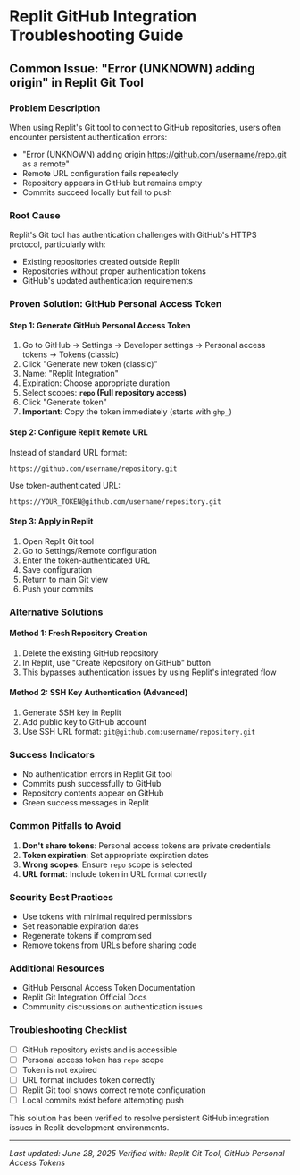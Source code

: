 # Replit GitHub Integration Troubleshooting Guide

## Common Issue: "Error (UNKNOWN) adding origin" in Replit Git Tool

### Problem Description
When using Replit's Git tool to connect to GitHub repositories, users often encounter persistent authentication errors:
- "Error (UNKNOWN) adding origin https://github.com/username/repo.git as a remote"
- Remote URL configuration fails repeatedly
- Repository appears in GitHub but remains empty
- Commits succeed locally but fail to push

### Root Cause
Replit's Git tool has authentication challenges with GitHub's HTTPS protocol, particularly with:
- Existing repositories created outside Replit
- Repositories without proper authentication tokens
- GitHub's updated authentication requirements

### Proven Solution: GitHub Personal Access Token

#### Step 1: Generate GitHub Personal Access Token
1. Go to GitHub → Settings → Developer settings → Personal access tokens → Tokens (classic)
2. Click "Generate new token (classic)"
3. Name: "Replit Integration"
4. Expiration: Choose appropriate duration
5. Select scopes: **`repo` (Full repository access)**
6. Click "Generate token"
7. **Important**: Copy the token immediately (starts with `ghp_`)

#### Step 2: Configure Replit Remote URL
Instead of standard URL format:
```
https://github.com/username/repository.git
```

Use token-authenticated URL:
```
https://YOUR_TOKEN@github.com/username/repository.git
```

#### Step 3: Apply in Replit
1. Open Replit Git tool
2. Go to Settings/Remote configuration
3. Enter the token-authenticated URL
4. Save configuration
5. Return to main Git view
6. Push your commits

### Alternative Solutions

#### Method 1: Fresh Repository Creation
1. Delete the existing GitHub repository
2. In Replit, use "Create Repository on GitHub" button
3. This bypasses authentication issues by using Replit's integrated flow

#### Method 2: SSH Key Authentication (Advanced)
1. Generate SSH key in Replit
2. Add public key to GitHub account
3. Use SSH URL format: `git@github.com:username/repository.git`

### Success Indicators
- No authentication errors in Replit Git tool
- Commits push successfully to GitHub
- Repository contents appear on GitHub
- Green success messages in Replit

### Common Pitfalls to Avoid
1. **Don't share tokens**: Personal access tokens are private credentials
2. **Token expiration**: Set appropriate expiration dates
3. **Wrong scopes**: Ensure `repo` scope is selected
4. **URL format**: Include token in URL format correctly

### Security Best Practices
- Use tokens with minimal required permissions
- Set reasonable expiration dates
- Regenerate tokens if compromised
- Remove tokens from URLs before sharing code

### Additional Resources
- GitHub Personal Access Token Documentation
- Replit Git Integration Official Docs
- Community discussions on authentication issues

### Troubleshooting Checklist
- [ ] GitHub repository exists and is accessible
- [ ] Personal access token has `repo` scope
- [ ] Token is not expired
- [ ] URL format includes token correctly
- [ ] Replit Git tool shows correct remote configuration
- [ ] Local commits exist before attempting push

This solution has been verified to resolve persistent GitHub integration issues in Replit development environments.

---
*Last updated: June 28, 2025*
*Verified with: Replit Git Tool, GitHub Personal Access Tokens*